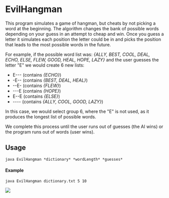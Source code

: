 # EvilHangman

This program simulates a game of hangman, but cheats by not picking a word at the beginning.
The algorithm changes the bank of possible words depending on your guess in an attempt to cheap and win.
Once you guess a letter it simulates each position the letter could be in and picks the position that leads to the most possible words in the future.

For example, if the possible word list was: *{ALLY, BEST, COOL, DEAL, ECHO, ELSE, FLEW, GOOD, HEAL, HOPE, LAZY}* and the user guesses the letter "E" we would create 6 new lists:
- E--- (contains *{ECHO}*)
- -E-- (contains *{BEST, DEAL, HEAL}*)
- --E- (contains *{FLEW}*)
- ---E (contains *{HOPE}*)
- E--E (contains *{ELSE}*)
- ---- (contains *{ALLY, COOL, GOOD, LAZY}*)

In this case, we would select group 6, where the "E" is not used, as it produces the longest list of possible words.

We complete this process until the user runs out of guesses (the AI wins) or the program runs out of words (user wins).

## Usage

```java EvilHangman *dictionary* *wordLength* *guesses*```

#### Example

```java EvilHangman dictionary.txt 5 10```

![](gifs/example.gif)
